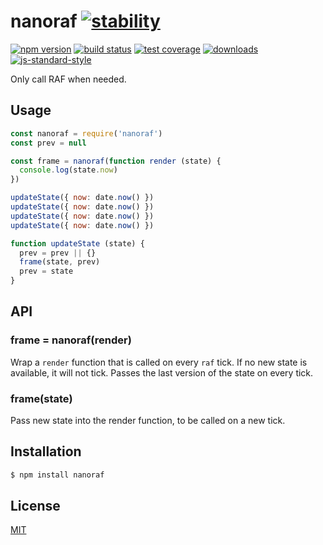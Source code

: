 # nanoraf [![stability][0]][1]
[![npm version][2]][3] [![build status][4]][5] [![test coverage][6]][7]
[![downloads][8]][9] [![js-standard-style][10]][11]

Only call RAF when needed.

## Usage
```js
const nanoraf = require('nanoraf')
const prev = null

const frame = nanoraf(function render (state) {
  console.log(state.now)
})

updateState({ now: date.now() })
updateState({ now: date.now() })
updateState({ now: date.now() })
updateState({ now: date.now() })

function updateState (state) {
  prev = prev || {}
  frame(state, prev)
  prev = state
}
```

## API
### frame = nanoraf(render)
Wrap a `render` function that is called on every `raf` tick. If no new state is
available, it will not tick. Passes the last version of the state on every tick.

### frame(state)
Pass new state into the render function, to be called on a new tick.

## Installation
```sh
$ npm install nanoraf
```

## License
[MIT](https://tldrlegal.com/license/mit-license)

[0]: https://img.shields.io/badge/stability-experimental-orange.svg?style=flat-square
[1]: https://nodejs.org/api/documentation.html#documentation_stability_index
[2]: https://img.shields.io/npm/v/nanoraf.svg?style=flat-square
[3]: https://npmjs.org/package/nanoraf
[4]: https://img.shields.io/travis/yoshuawuyts/nanoraf/master.svg?style=flat-square
[5]: https://travis-ci.org/yoshuawuyts/nanoraf
[6]: https://img.shields.io/codecov/c/github/yoshuawuyts/nanoraf/master.svg?style=flat-square
[7]: https://codecov.io/github/yoshuawuyts/nanoraf
[8]: http://img.shields.io/npm/dm/nanoraf.svg?style=flat-square
[9]: https://npmjs.org/package/nanoraf
[10]: https://img.shields.io/badge/code%20style-standard-brightgreen.svg?style=flat-square
[11]: https://github.com/feross/standard
